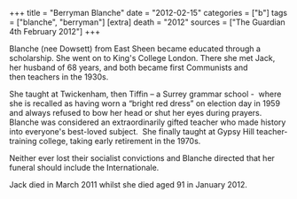 +++
title = "Berryman Blanche"
date = "2012-02-15"
categories = ["b"]
tags = ["blanche", "berryman"]
[extra]
death = "2012"
sources = ["The Guardian 4th February 2012"]
+++

Blanche (nee Dowsett) from East Sheen became educated through a scholarship. She went on to King's College London. There she met Jack, her husband of 68 years, and both became first Communists and then teachers in the 1930s. 

She taught at Twickenham, then Tiffin – a Surrey grammar school -  where she is recalled as having worn a “bright red dress” on election day in 1959 and always refused to bow her head or shut her eyes during prayers. Blanche was considered an extraordinarily gifted teacher who made history into everyone's best-loved subject.  She finally taught at Gypsy Hill teacher-training college, taking early retirement in the 1970s.

Neither ever lost their socialist convictions and Blanche directed that her funeral should include the Internationale.

Jack died in March 2011 whilst she died aged 91 in January 2012.
